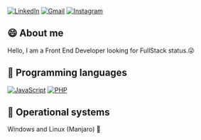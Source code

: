 [linkedin-shield]: https://img.shields.io/badge/-LinkedIn-black.svg?style=flat-square&logo=linkedin&colorB=2867B2
[linkedin-url]: https://www.linkedin.com/in/thiago-furtado-silva/

[gmail-shield]: https://img.shields.io/badge/-Gmail-c14438?style=flat-square&logo=Gmail&colorB=FD1D1D&logoColor=white&link=mailto:thiagof89.tf@gmail.com
[gmail-url]: mailto:thiagof89.tf@gmail.com

[instagram-shield]: https://img.shields.io/badge/-Instagram-c14438?style=flat-square&logo=Instagram&colorB=833AB4&logoColor=white&link=https://www.instagram.com/thiag0_dev/
[instagram-url]: https://www.instagram.com/thiag0_dev/

[![LinkedIn][linkedin-shield]][linkedin-url]
[![Gmail][gmail-shield]][gmail-url]
[![Instagram][instagram-shield]][instagram-url]

## :smile: About me
Hello, I am a Front End Developer looking for FullStack status.:stuck_out_tongue_winking_eye:

## :balloon: Programming languages
[![JavaScript](https://img.shields.io/badge/-JavaScript-black?style=flat-square&logo=javascript&link=https://github.com/th1ag0-Zz/)](https://github.com/th1ag0-Zz/) [![PHP](https://img.shields.io/badge/-PHP-black?style=flat-square&logo=php&link=https://github.com/th1ag0-Zz/)](https://github.com/th1ag0-Zz/)

## :cherries: Operational systems
Windows and Linux (Manjaro) :penguin:
